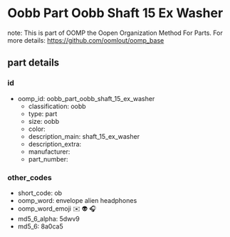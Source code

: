 # Oobb Part Oobb Shaft 15 Ex Washer  

note: This is part of OOMP the Oopen Organization Method For Parts. For more details: https://github.com/oomlout/oomp_base

##  part details





### id
* oomp_id: oobb_part_oobb_shaft_15_ex_washer
  * classification: oobb
  * type: part
  * size: oobb
  * color: 
  * description_main: shaft_15_ex_washer
  * description_extra: 
  * manufacturer: 
  * part_number: 

### other_codes
* short_code: ob
* oomp_word: envelope alien headphones
* oomp_word_emoji :envelope: :alien: :headphones:
* md5_6_alpha: 5dwv9
* md5_6: 8a0ca5